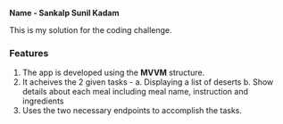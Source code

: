 **Name - Sankalp Sunil Kadam**

This is my solution for the coding challenge.

### Features

1. The app is developed using the **MVVM** structure.
2. It acheives the 2 given tasks -
    a. Displaying a list of deserts
    b. Show details about each meal including meal name, instruction and ingredients
3. Uses the two necessary endpoints to accomplish the tasks.




